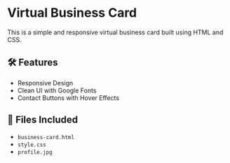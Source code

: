 # Virtual Business Card

This is a simple and responsive virtual business card built using HTML and CSS.

## 🛠️ Features

- Responsive Design
- Clean UI with Google Fonts
- Contact Buttons with Hover Effects

## 📂 Files Included

- `business-card.html`
- `style.css`
- `profile.jpg`
